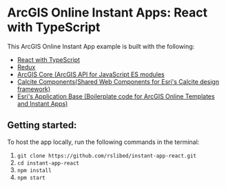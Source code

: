 # ArcGIS Online Instant Apps: React with TypeScript

This ArcGIS Online Instant App example is built with the following:

- [React with TypeScript](https://create-react-app.dev/docs/getting-started/#creating-a-typescript-app)
- [Redux](https://redux.js.org/)
- [ArcGIS Core (ArcGIS API for JavaScript ES modules](https://www.npmjs.com/package/@arcgis/core)
- [Calcite Components(Shared Web Components for Esri's Calcite design framework)](https://github.com/Esri/calcite-components)
- [Esri's Application Base (Boilerplate code for ArcGIS Online Templates and Instant Apps)](https://github.com/Esri/application-base-js)

## Getting started:

To host the app locally, run the following commands in the terminal:

1. `git clone https://github.com/rslibed/instant-app-react.git`
2. `cd instant-app-react`
3. `npm install`
4. `npm start`
